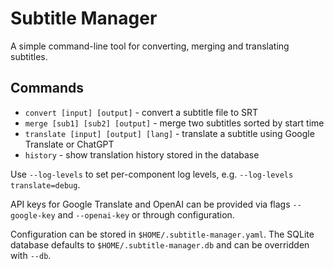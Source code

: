 # Subtitle Manager

A simple command-line tool for converting, merging and translating subtitles.

## Commands

- `convert [input] [output]` - convert a subtitle file to SRT
- `merge [sub1] [sub2] [output]` - merge two subtitles sorted by start time
- `translate [input] [output] [lang]` - translate a subtitle using Google Translate or ChatGPT
- `history` - show translation history stored in the database

Use `--log-levels` to set per-component log levels, e.g. `--log-levels translate=debug`.

API keys for Google Translate and OpenAI can be provided via flags `--google-key` and `--openai-key` or through configuration.

Configuration can be stored in `$HOME/.subtitle-manager.yaml`.
The SQLite database defaults to `$HOME/.subtitle-manager.db` and can be overridden with `--db`.
